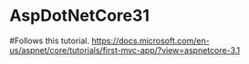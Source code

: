 # AspDotNetCore31
#Follows this tutorial. https://docs.microsoft.com/en-us/aspnet/core/tutorials/first-mvc-app/?view=aspnetcore-3.1
